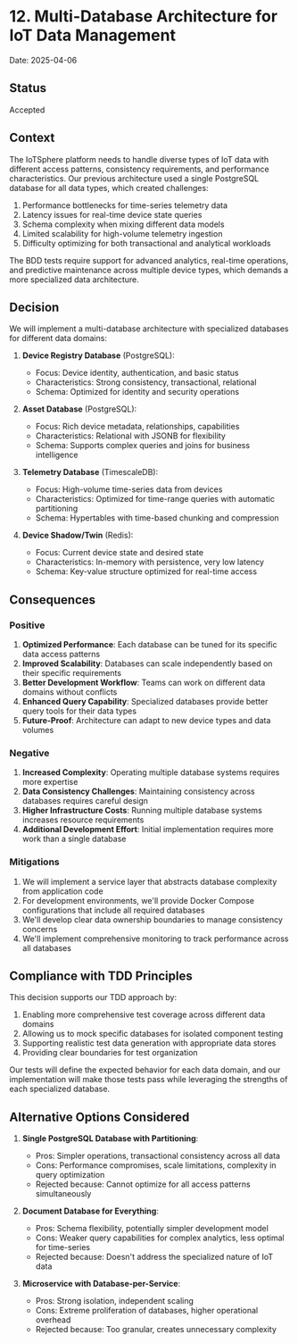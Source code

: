 # 12. Multi-Database Architecture for IoT Data Management

Date: 2025-04-06

## Status

Accepted

## Context

The IoTSphere platform needs to handle diverse types of IoT data with different access patterns, consistency requirements, and performance characteristics. Our previous architecture used a single PostgreSQL database for all data types, which created challenges:

1. Performance bottlenecks for time-series telemetry data
2. Latency issues for real-time device state queries
3. Schema complexity when mixing different data models
4. Limited scalability for high-volume telemetry ingestion
5. Difficulty optimizing for both transactional and analytical workloads

The BDD tests require support for advanced analytics, real-time operations, and predictive maintenance across multiple device types, which demands a more specialized data architecture.

## Decision

We will implement a multi-database architecture with specialized databases for different data domains:

1. **Device Registry Database** (PostgreSQL):
   - Focus: Device identity, authentication, and basic status
   - Characteristics: Strong consistency, transactional, relational
   - Schema: Optimized for identity and security operations

2. **Asset Database** (PostgreSQL):
   - Focus: Rich device metadata, relationships, capabilities
   - Characteristics: Relational with JSONB for flexibility
   - Schema: Supports complex queries and joins for business intelligence

3. **Telemetry Database** (TimescaleDB):
   - Focus: High-volume time-series data from devices
   - Characteristics: Optimized for time-range queries with automatic partitioning
   - Schema: Hypertables with time-based chunking and compression

4. **Device Shadow/Twin** (Redis):
   - Focus: Current device state and desired state
   - Characteristics: In-memory with persistence, very low latency
   - Schema: Key-value structure optimized for real-time access

## Consequences

### Positive

1. **Optimized Performance**: Each database can be tuned for its specific data access patterns
2. **Improved Scalability**: Databases can scale independently based on their specific requirements
3. **Better Development Workflow**: Teams can work on different data domains without conflicts
4. **Enhanced Query Capability**: Specialized databases provide better query tools for their data types
5. **Future-Proof**: Architecture can adapt to new device types and data volumes

### Negative

1. **Increased Complexity**: Operating multiple database systems requires more expertise
2. **Data Consistency Challenges**: Maintaining consistency across databases requires careful design
3. **Higher Infrastructure Costs**: Running multiple database systems increases resource requirements
4. **Additional Development Effort**: Initial implementation requires more work than a single database

### Mitigations

1. We will implement a service layer that abstracts database complexity from application code
2. For development environments, we'll provide Docker Compose configurations that include all required databases
3. We'll develop clear data ownership boundaries to manage consistency concerns
4. We'll implement comprehensive monitoring to track performance across all databases

## Compliance with TDD Principles

This decision supports our TDD approach by:

1. Enabling more comprehensive test coverage across different data domains
2. Allowing us to mock specific databases for isolated component testing
3. Supporting realistic test data generation with appropriate data stores
4. Providing clear boundaries for test organization

Our tests will define the expected behavior for each data domain, and our implementation will make those tests pass while leveraging the strengths of each specialized database.

## Alternative Options Considered

1. **Single PostgreSQL Database with Partitioning**:
   - Pros: Simpler operations, transactional consistency across all data
   - Cons: Performance compromises, scale limitations, complexity in query optimization
   - Rejected because: Cannot optimize for all access patterns simultaneously

2. **Document Database for Everything**:
   - Pros: Schema flexibility, potentially simpler development model
   - Cons: Weaker query capabilities for complex analytics, less optimal for time-series
   - Rejected because: Doesn't address the specialized nature of IoT data

3. **Microservice with Database-per-Service**:
   - Pros: Strong isolation, independent scaling
   - Cons: Extreme proliferation of databases, higher operational overhead
   - Rejected because: Too granular, creates unnecessary complexity
